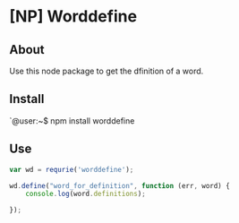 [NP] Worddefine
================================
## About ##

Use this node package to get the dfinition of a word.

## Install ##

`@user:~$ npm install worddefine

## Use ##

```js
var wd = requrie('worddefine');

wd.define("word_for_definition", function (err, word) {
    console.log(word.definitions);

});

```
